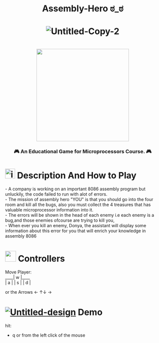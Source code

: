  <H1 align="center">

 Assembly-Hero ಠ_ಠ
 </H1>
<H1 align="center">

<img  src="https://i.ibb.co/17Nv2R3/Untitled-Copy-2.png" alt="Untitled-Copy-2" border="0" >
  </H1>
  <h1 align="center">
<img src="https://www.unity-studios.com/de/wp-content/uploads/revslider/home-banner/made-with-unity-white.png" width=300px >

 </h1>
<h3 align="center">🎮 An Educational Game for Microprocessors Course. 🎮</h3>


<H1>
<a href="https://imgbb.com/"><img src="https://i.ibb.co/dLNFXqx/icons8-pacman-48.png" alt="icons8-pacman-48" border="0" width=32px></a> Description And How to Play
 </H1>
<p>
- A company is working on an important 8086 assembly program but unluckily, the code failed to run with alot of errors. </br>
- The mission of assembly hero "YOU" is that you should go into the four room and kill all the bugs, 
 also you must collect the 4 treasures that has valuable microprocessor information into it.</br>
- The errors will be shown in the head of each enemy i.e each enemy is a bug,and those enemies ofcourse are trying to kill you, </br>
- When ever you kill an enemy, Donya, the assistant will display some information about this error for you 
that  will enrich your knowledge in assembly 8086</br>
 </p>
<H1>
<a href="https://imgbb.com/"><img src="https://img.icons8.com/doodle/48/000000/controller--v1.png" width= 35px></a> Controllers
 </H1>
<p>Move Player: </br>
____| w |____ </br>
| a | | s | | d |</br>
 
or the Arrows ← ↑↓ →
</br>

<H1>
<a href="https://imgbb.com/"><img src="https://i.ibb.co/JHpnnS0/Untitled-design.png" alt="Untitled-design" border="0"></a> Demo
 </H1>

hit: </br>
- q or from the left click of the mouse</br>
</p>
